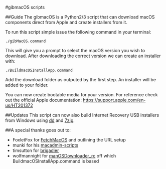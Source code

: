 #gibmacOS scripts

##Guide
The gibmacOS is a Python2/3 script that can download macOS components direct from Apple and create installers from it.

To run this script simple issue the following command in your terminal:
```
./gibMacOS.command
```

This will give you a prompt to select the macOS version you wish to download. After downloading the correct version we can create an installer with:
```
./BuildmacOSInstallApp.command
```

Add the download folder as outputed by the first step. An installer will be added to your folder.

You can now create bootable media for your version. For reference check out the official Apple documentation:
https://support.apple.com/en-us/HT201372



##Updates
This script can now also build Internet Recovery USB installers from Windows using [dd](http://www.chrysocome.net/dd) and [7zip](https://www.7-zip.org/download.html).



##A special thanks goes out to:

* FoxletFox for [FetchMacOS](http://www.insanelymac.com/forum/topic/326366-fetchmacos-a-tool-to-download-macos-on-non-mac-platforms/) and outlining the URL setup
* munki for his [macadmin-scripts](https://github.com/munki/macadmin-scripts)
* timsutton for [brigadier](https://github.com/timsutton/brigadier)
* wolfmannight for [manOSDownloader_rc](https://www.insanelymac.com/forum/topic/338810-create-legit-copy-of-macos-from-apple-catalog/) off which BuildmacOSInstallApp.command is based
